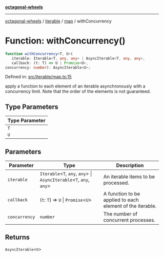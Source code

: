 [**octagonal-wheels**](../../../../../../README.md)

***

[octagonal-wheels](../../../../../../globals.md) / [iterable](../../../README.md) / [map](../README.md) / withConcurrency

# Function: withConcurrency()

```ts
function withConcurrency<T, U>(
   iterable: Iterable<T, any, any> | AsyncIterable<T, any, any>, 
   callback: (t: T) => U | Promise<U>, 
concurrency: number): AsyncIterable<U>;
```

Defined in: [src/iterable/map.ts:15](https://github.com/vrtmrz/octagonal-wheels/blob/main/src/iterable/map.ts#L15)

apply a function to each element of an iterable asynchronously with a concurrency limit.
Note that the order of the elements is not guaranteed.

## Type Parameters

| Type Parameter |
| ------ |
| `T` |
| `U` |

## Parameters

| Parameter | Type | Description |
| ------ | ------ | ------ |
| `iterable` | `Iterable`\<`T`, `any`, `any`\> \| `AsyncIterable`\<`T`, `any`, `any`\> | An iterable items to be processed. |
| `callback` | (`t`: `T`) => `U` \| `Promise`\<`U`\> | A function to be applied to each element of the iterable. |
| `concurrency` | `number` | The number of concurrent processes. |

## Returns

`AsyncIterable`\<`U`\>
